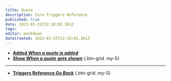 ```yaml
---
title: Quote
description: Core Triggers Reference
published: true
date: 2023-03-15T22:18:02.361Z
tags: 
editor: markdown
dateCreated: 2023-03-15T22:18:02.361Z
---
```


- [<i class="mdi mdi-comment-quote primary--text"></i> **Added *When a quote is added***](/Triggers/Core/Quote/Added)
- [<i class="mdi mdi-comment-quote-outline primary--text"></i> **Show *When a quote gets shown***](/Triggers/Core/Quote/Show)
{.btn-grid .my-5}

---

- [<i class="mdi mdi-chevron-left"></i>**Triggers Reference *Go Back***](/Triggers)
{.btn-grid .my-5}